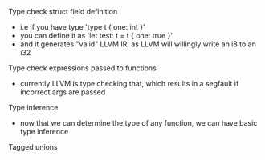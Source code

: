 Type check struct field definition
  - i.e if you have type 'type t { one: int }'
  - you can define it as 'let test: t = t { one: true }'
  - and it generates "valid" LLVM IR, as LLVM will willingly write an i8 to an i32

Type check expressions passed to functions
  - currently LLVM is type checking that, which results in a segfault if incorrect args are passed

Type inference
  - now that we can determine the type of any function, we can have basic type inference

Tagged unions
